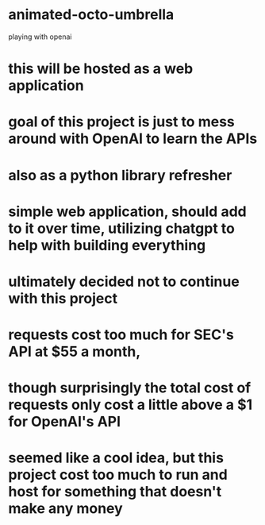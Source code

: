 # animated-octo-umbrella
playing with openai

# this will be hosted as a web application
# goal of this project is just to mess around with OpenAI to learn the APIs
# also as a python library refresher
# simple web application, should add to it over time, utilizing chatgpt to help with building everything

# ultimately decided not to continue with this project
# requests cost too much for SEC's API at $55 a month, 
# though surprisingly the total cost of requests only cost a little above a $1 for OpenAI's API
# seemed like a cool idea, but this project cost too much to run and host for something that doesn't make any money

